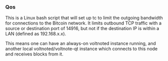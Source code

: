 ### Qos ###

This is a Linux bash script that will set up tc to limit the outgoing bandwidth for connections to the Bitcoin network. It limits outbound TCP traffic with a source or destination port of 14916, but not if the destination IP is within a LAN (defined as 192.168.x.x).

This means one can have an always-on voltnoted instance running, and another local voltnoted/voltnote-qt instance which connects to this node and receives blocks from it.

